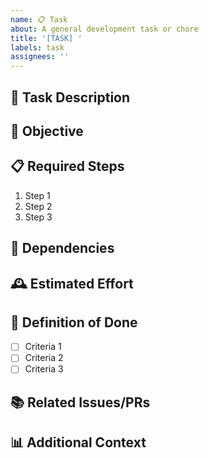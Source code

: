 ```yaml
---
name: 📋 Task
about: A general development task or chore
title: '[TASK] '
labels: task
assignees: ''
---
```


## 📝 Task Description
<!-- A clear description of what needs to be done -->

## 🎯 Objective
<!-- What is the purpose of this task? What problem does it solve? -->

## 📋 Required Steps
<!-- List the steps needed to complete this task -->

1. Step 1
2. Step 2
3. Step 3

## 🔄 Dependencies
<!-- Are there any dependencies or blockers for this task? -->

## 🕰️ Estimated Effort
<!-- How much effort do you think this will take? (hours/days/story points) -->

## 🚀 Definition of Done
<!-- What criteria should be met for this to be considered complete? -->

- [ ] Criteria 1
- [ ] Criteria 2
- [ ] Criteria 3

## 📚 Related Issues/PRs
<!-- Reference any related issues or pull requests -->

## 📊 Additional Context
<!-- Any other information that might be useful -->
